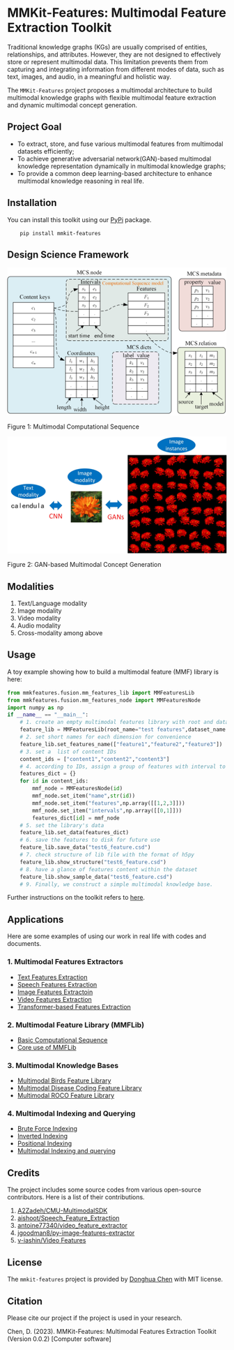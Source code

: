 # MMKit-Features: Multimodal Feature Extraction Toolkit

Traditional knowledge graphs (KGs) are usually comprised of entities, relationships, and attributes. However, they are not designed to effectively store or represent multimodal data. This limitation prevents them from capturing and integrating information from different modes of data, such as text, images, and audio, in a meaningful and holistic way.

The `MMKit-Features` project proposes a multimodal architecture to build multimodal knowledge graphs with flexible multimodal feature extraction and dynamic multimodal concept generation. 

## Project Goal
- To extract, store, and fuse various multimodal features from multimodal datasets efficiently;
- To achieve generative adversarial network(GAN)-based multimodal knowledge representation dynamically in multimodal knowledge graphs;
- To provide a common deep learning-based architecture to enhance multimodal knowledge reasoning in real life. 

## Installation

You can install this toolkit using our [PyPi](https://pypi.org/project/mmkit-features/) package. 

```
    pip install mmkit-features
```

## Design Science Framework

![Multimodal Computational Sequence](doc/images/multimodal-computational-sequence.jpg)

Figure 1: Multimodal Computational Sequence

![GAN-based Multimodal Concept Generation](doc/images/gan-based-cross-modal-generation.jpg)

Figure 2: GAN-based Multimodal Concept Generation

## Modalities

1. Text/Language modality
2. Image modality
3. Video modality
4. Audio modality
5. Cross-modality among above

## Usage
A toy example showing how to build a multimodal feature (MMF) library is here:

```python
from mmkfeatures.fusion.mm_features_lib import MMFeaturesLib
from mmkfeatures.fusion.mm_features_node import MMFeaturesNode
import numpy as np
if __name__ == "__main__":
    # 1. create an empty multimodal features library with root and dataset names
    feature_lib = MMFeaturesLib(root_name="test features",dataset_name = "test_features")
    # 2. set short names for each dimension for convenience
    feature_lib.set_features_name(["feature1","feature2","feature3"])
    # 3. set a  list of content IDs
    content_ids = ["content1","content2","content3"]
    # 4. according to IDs, assign a group of features with interval to corresponding content ID
    features_dict = {}
    for id in content_ids:
        mmf_node = MMFeaturesNode(id)
        mmf_node.set_item("name",str(id))
        mmf_node.set_item("features",np.array([[1,2,3]]))
        mmf_node.set_item("intervals",np.array([[0,1]]))
        features_dict[id] = mmf_node
    # 5. set the library's data
    feature_lib.set_data(features_dict)
    # 6. save the features to disk for future use
    feature_lib.save_data("test6_feature.csd")
    # 7. check structure of lib file with the format of h5py
    feature_lib.show_structure("test6_feature.csd")
    # 8. have a glance of features content within the dataset
    feature_lib.show_sample_data("test6_feature.csd")
    # 9. Finally, we construct a simple multimodal knowledge base. 
```

Further instructions on the toolkit refers to [here](https://github.com/dhchenx/mmkit-features/tree/main/doc). 


## Applications

Here are some examples of using our work in real life with codes and documents. 

### 1. Multimodal Features Extractors

- [Text Features Extraction](doc/text_features_extraction.md)
- [Speech Features Extraction](doc/speech_features_extraction.md)
- [Image Features Extractoin](doc/image_features_extraction.md)
- [Video Features Extraction](doc/video_features_extraction.md)
- [Transformer-based Features Extraction](src/mmkfeatures/transformer/README.md)

### 2. Multimodal Feature Library (MMFLib)

- [Basic Computational Sequence](doc/simple_computational_seq_use.md)
- [Core use of MMFLib](doc/multimodal_features_library.md)

### 3. Multimodal Knowledge Bases

- [Multimodal Birds Feature Library](doc/example_bird_library.md)
- [Multimodal Disease Coding Feature Library](doc/example_icd11_library.md)
- [Multimodal ROCO Feature Library](examples/roco_lib/step1_create_lib_roco.py)

### 4. Multimodal Indexing and Querying

- [Brute Force Indexing](examples/birds_features_lib/step3_use_index.py)
- [Inverted Indexing](examples/birds_features_lib/step3_use_index.py)
- [Positional Indexing](examples/birds_features_lib/step3_use_index.py)
- [Multimodal Indexing and querying](examples/birds_features_lib/evaluate/)

## Credits

The project includes some source codes from various open-source contributors. Here is a list of their contributions. 

1. [A2Zadeh/CMU-MultimodalSDK](https://github.com/A2Zadeh/CMU-MultimodalSDK)
2. [aishoot/Speech_Feature_Extraction](https://github.com/aishoot/Speech_Feature_Extraction)
3. [antoine77340/video_feature_extractor](https://github.com/antoine77340/video_feature_extractor)
4. [jgoodman8/py-image-features-extractor](https://github.com/jgoodman8/py-image-features-extractor)
5. [v-iashin/Video Features](https://v-iashin.github.io/video_features/)

## License

The `mmkit-features` project is provided by [Donghua Chen](https://github.com/dhchenx) with MIT license. 

## Citation

Please cite our project if the project is used in your research. 

Chen, D. (2023). MMKit-Features: Multimodal Features Extraction Toolkit (Version 0.0.2) [Computer software]

